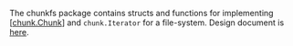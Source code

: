 The chunkfs package contains structs and functions for implementing [[chunk.Chunk](https://github.com/logrange/logrange/blob/master/pkg/records/chunk/chunk.go)] and `chunk.Iterator` for a file-system. 
Design document is [here](desgin.md).
